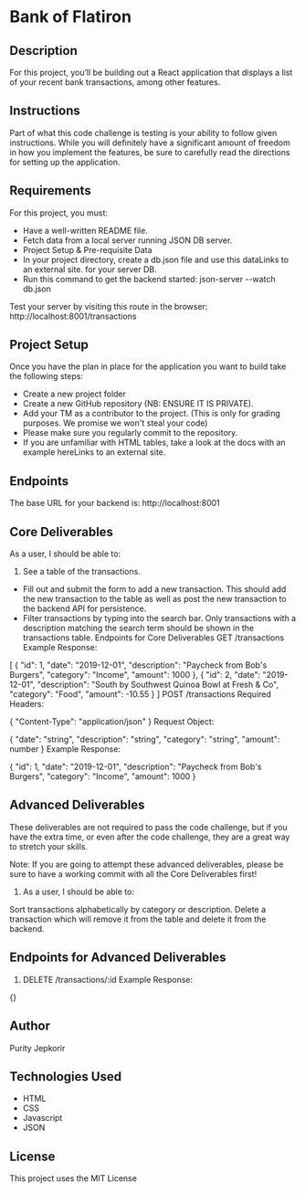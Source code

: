 # Bank of Flatiron

## Description
For this project, you’ll be building out a React application that displays a list of your recent bank transactions, among other features.

## Instructions
Part of what this code challenge is testing is your ability to follow given instructions. While you will definitely have a significant amount of freedom in how you implement the features, be sure to carefully read the directions for setting up the application.

## Requirements
For this project, you must:

- Have a well-written README file.
- Fetch data from a local server running JSON DB server.
- Project Setup & Pre-requisite Data
- In your project directory, create a db.json file and use this dataLinks to an external site. for your server DB.
- Run this command to get the backend started:
json-server --watch db.json

Test your server by visiting this route in the browser:
http://localhost:8001/transactions

## Project Setup
Once you have the plan in place for the application you want to build take the following steps:

- Create a new project folder
- Create a new GitHub repository (NB: ENSURE IT IS PRIVATE).
- Add your TM as a contributor to the project. (This is only for grading purposes. We promise we won't steal your code)
- Please make sure you regularly commit to the repository.
- If you are unfamiliar with HTML tables, take a look at the docs with an example hereLinks to an external site.

## Endpoints
The base URL for your backend is: http://localhost:8001

## Core Deliverables
As a user, I should be able to:

1. See a table of the transactions.
- Fill out and submit the form to add a new transaction. This should add the new transaction to the table as well as post the new transaction to the backend API for persistence.
- Filter transactions by typing into the search bar. Only transactions with a description matching the search term should be shown in the transactions table.
Endpoints for Core Deliverables
GET /transactions
Example Response:

[
  {
    "id": 1,
    "date": "2019-12-01",
    "description": "Paycheck from Bob's Burgers",
    "category": "Income",
    "amount": 1000
  },
  {
    "id": 2,
    "date": "2019-12-01",
    "description": "South by Southwest Quinoa Bowl at Fresh & Co",
    "category": "Food",
    "amount": -10.55
  }
]
POST /transactions
Required Headers:

{
  "Content-Type": "application/json"
}
Request Object:

{
  "date": "string",
  "description": "string",
  "category": "string",
  "amount": number
}
Example Response:

{
  "id": 1,
  "date": "2019-12-01",
  "description": "Paycheck from Bob's Burgers",
  "category": "Income",
  "amount": 1000
}
## Advanced Deliverables
These deliverables are not required to pass the code challenge, but if you have the extra time, or even after the code challenge, they are a great way to stretch your skills.

Note: If you are going to attempt these advanced deliverables, please be sure to have a working commit with all the Core Deliverables first!

1. As a user, I should be able to:

Sort transactions alphabetically by category or description.
Delete a transaction which will remove it from the table and delete it from the backend.

## Endpoints for Advanced Deliverables
1. DELETE /transactions/:id
Example Response:

{}


## Author
Purity Jepkorir

## Technologies Used
- HTML
- CSS
- Javascript
- JSON

## License
This project uses the MIT License
